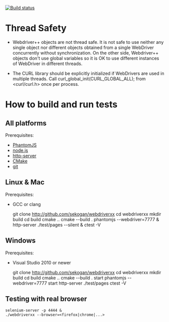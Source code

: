 [![Build status](https://secure.travis-ci.org/sekogan/sandbox.png)](http://travis-ci.org/sekogan/sandbox)

# Thread Safety #

- Webdriver++ objects are not thread safe. It is not safe to use
neither any single object nor different objects obtained from a single WebDriver
concurrently without synchronization. On the other side, Webdriver++ objects
don't use global variables so it is OK to use different instances of WebDriver
in different threads.

- The CURL library should be explicitly initialized if WebDrivers are used in
multiple threads. Call curl_global_init(CURL_GLOBAL_ALL); from \<curl/curl.h\>
once per process.

# How to build and run tests #

## All platforms ##

Prerequisites:
- [PhantomJS](http://phantomjs.org/)
- [node.js](http://nodejs.org/)
- [http-server](https://github.com/nodeapps/http-server)
- [CMake](http://www.cmake.org/)
- [git](http://git-scm.com/)

## Linux & Mac ##

Prerequisites:
- GCC or clang

    git clone http://github.com/sekogan/webdriverxx
    cd webdriverxx
    mkdir build
    cd build
    cmake ..
    cmake --build .
    phantomjs --webdriver=7777 &
    http-server ./test/pages --silent &
    ctest -V

## Windows ##

Prerequisites:
- Visual Studio 2010 or newer

    git clone http://github.com/sekogan/webdriverxx
    cd webdriverxx
    mkdir build
    cd build
    cmake ..
    cmake --build .
    start phantomjs --webdriver=7777
    start http-server ./test/pages
    ctest -V

## Testing with real browser ##

    selenium-server -p 4444 &
    ./webdriverxx --browser=<firefox|chrome|...>
